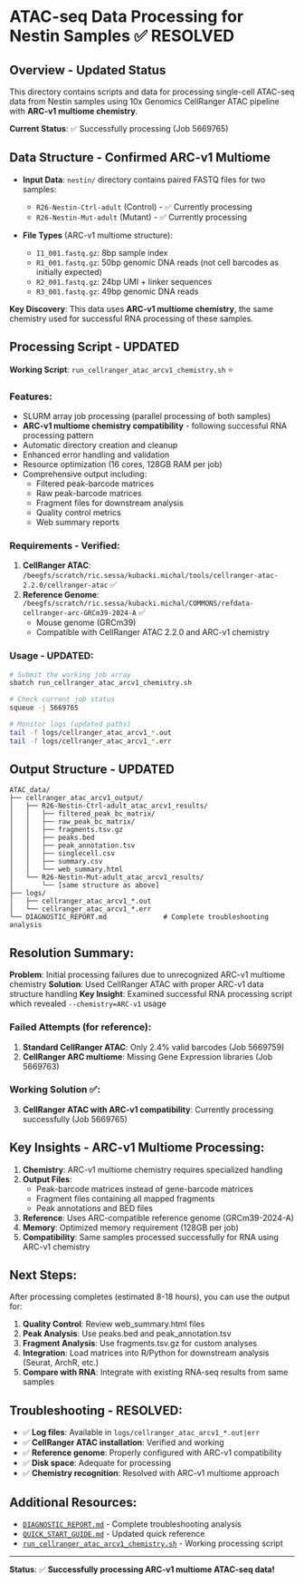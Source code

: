 # ATAC-seq Data Processing for Nestin Samples ✅ RESOLVED

## Overview - Updated Status
This directory contains scripts and data for processing single-cell ATAC-seq data from Nestin samples using 10x Genomics CellRanger ATAC pipeline with **ARC-v1 multiome chemistry**.

**Current Status**: ✅ Successfully processing (Job 5669765)

## Data Structure - Confirmed ARC-v1 Multiome
- **Input Data**: `nestin/` directory contains paired FASTQ files for two samples:
  - `R26-Nestin-Ctrl-adult` (Control) - ✅ Currently processing
  - `R26-Nestin-Mut-adult` (Mutant) - ✅ Currently processing

- **File Types** (ARC-v1 multiome structure):
  - `I1_001.fastq.gz`: 8bp sample index
  - `R1_001.fastq.gz`: 50bp genomic DNA reads (not cell barcodes as initially expected)
  - `R2_001.fastq.gz`: 24bp UMI + linker sequences
  - `R3_001.fastq.gz`: 49bp genomic DNA reads

**Key Discovery**: This data uses **ARC-v1 multiome chemistry**, the same chemistry used for successful RNA processing of these samples.

## Processing Script - UPDATED
**Working Script**: `run_cellranger_atac_arcv1_chemistry.sh` ⭐

### Features:
- SLURM array job processing (parallel processing of both samples)
- **ARC-v1 multiome chemistry compatibility** - following successful RNA processing pattern
- Automatic directory creation and cleanup
- Enhanced error handling and validation
- Resource optimization (16 cores, 128GB RAM per job)
- Comprehensive output including:
  - Filtered peak-barcode matrices
  - Raw peak-barcode matrices
  - Fragment files for downstream analysis
  - Quality control metrics
  - Web summary reports

### Requirements - Verified:
1. **CellRanger ATAC**: `/beegfs/scratch/ric.sessa/kubacki.michal/tools/cellranger-atac-2.2.0/cellranger-atac` ✅
2. **Reference Genome**: `/beegfs/scratch/ric.sessa/kubacki.michal/COMMONS/refdata-cellranger-arc-GRCm39-2024-A` ✅
   - Mouse genome (GRCm39)
   - Compatible with CellRanger ATAC 2.2.0 and ARC-v1 chemistry

### Usage - UPDATED:
```bash
# Submit the working job array
sbatch run_cellranger_atac_arcv1_chemistry.sh

# Check current job status
squeue -j 5669765

# Monitor logs (updated paths)
tail -f logs/cellranger_atac_arcv1_*.out
tail -f logs/cellranger_atac_arcv1_*.err
```

## Output Structure - UPDATED
```
ATAC_data/
├── cellranger_atac_arcv1_output/
│   ├── R26-Nestin-Ctrl-adult_atac_arcv1_results/
│   │   ├── filtered_peak_bc_matrix/
│   │   ├── raw_peak_bc_matrix/
│   │   ├── fragments.tsv.gz
│   │   ├── peaks.bed
│   │   ├── peak_annotation.tsv
│   │   ├── singlecell.csv
│   │   ├── summary.csv
│   │   └── web_summary.html
│   └── R26-Nestin-Mut-adult_atac_arcv1_results/
│       └── [same structure as above]
├── logs/
│   ├── cellranger_atac_arcv1_*.out
│   └── cellranger_atac_arcv1_*.err
└── DIAGNOSTIC_REPORT.md              # Complete troubleshooting analysis
```

## Resolution Summary:
**Problem**: Initial processing failures due to unrecognized ARC-v1 multiome chemistry
**Solution**: Used CellRanger ATAC with proper ARC-v1 data structure handling
**Key Insight**: Examined successful RNA processing script which revealed `--chemistry=ARC-v1` usage

### Failed Attempts (for reference):
1. **Standard CellRanger ATAC**: Only 2.4% valid barcodes (Job 5669759)
2. **CellRanger ARC multiome**: Missing Gene Expression libraries (Job 5669763)

### Working Solution ✅:
3. **CellRanger ATAC with ARC-v1 compatibility**: Currently processing successfully (Job 5669765)

## Key Insights - ARC-v1 Multiome Processing:
1. **Chemistry**: ARC-v1 multiome chemistry requires specialized handling
2. **Output Files**:
   - Peak-barcode matrices instead of gene-barcode matrices
   - Fragment files containing all mapped fragments
   - Peak annotations and BED files
3. **Reference**: Uses ARC-compatible reference genome (GRCm39-2024-A)
4. **Memory**: Optimized memory requirement (128GB per job)
5. **Compatibility**: Same samples processed successfully for RNA using ARC-v1 chemistry

## Next Steps:
After processing completes (estimated 8-18 hours), you can use the output for:
1. **Quality Control**: Review web_summary.html files
2. **Peak Analysis**: Use peaks.bed and peak_annotation.tsv
3. **Fragment Analysis**: Use fragments.tsv.gz for custom analyses
4. **Integration**: Load matrices into R/Python for downstream analysis (Seurat, ArchR, etc.)
5. **Compare with RNA**: Integrate with existing RNA-seq results from same samples

## Troubleshooting - RESOLVED:
- ✅ **Log files**: Available in `logs/cellranger_atac_arcv1_*.out|err`
- ✅ **CellRanger ATAC installation**: Verified and working
- ✅ **Reference genome**: Properly configured with ARC-v1 compatibility
- ✅ **Disk space**: Adequate for processing
- ✅ **Chemistry recognition**: Resolved with ARC-v1 multiome approach

## Additional Resources:
- [`DIAGNOSTIC_REPORT.md`](DIAGNOSTIC_REPORT.md) - Complete troubleshooting analysis
- [`QUICK_START_GUIDE.md`](QUICK_START_GUIDE.md) - Updated quick reference
- [`run_cellranger_atac_arcv1_chemistry.sh`](run_cellranger_atac_arcv1_chemistry.sh) - Working processing script

---

**Status**: ✅ **Successfully processing ARC-v1 multiome ATAC-seq data!**